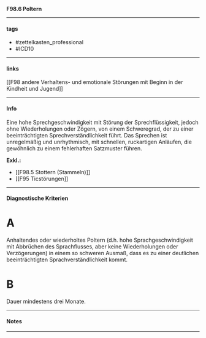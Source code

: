 __F98.6 Poltern__

___________________________________________
#### tags

- #zettelkasten_professional
- #ICD10 
___________________________________________
#### links

[[F98 andere Verhaltens- und emotionale Störungen mit Beginn in der Kindheit und Jugend]]

___________________________________________
#### Info
Eine hohe Sprechgeschwindigkeit mit Störung der Sprechflüssigkeit, jedoch ohne Wiederholungen oder Zögern, von einem Schweregrad, der zu einer beeinträchtigten Sprechverständlichkeit führt. Das Sprechen ist unregelmäßig und unrhythmisch, mit schnellen, ruckartigen Anläufen, die gewöhnlich zu einem fehlerhaften Satzmuster führen.

__Exkl.:__
- [[F98.5 Stottern (Stammeln)]]
- [[F95 Ticstörungen]]
___________________________________________
#### Diagnostische Kriterien

# A
Anhaltendes oder wiederholtes Poltern (d.h. hohe Sprachgeschwindigkeit mit Abbrüchen des Sprachflusses, aber keine Wiederholungen oder Verzögerungen) in einem so schweren Ausmaß, dass es zu einer deutlichen beeinträchtigten Sprachverständlichkeit kommt.

# B
Dauer mindestens drei Monate.
___________________________________________
#### Notes

___________________________________________

